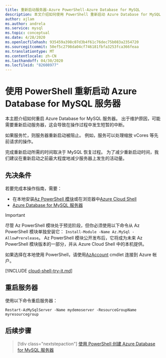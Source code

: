 ```yaml
---
title: 重新启动服务器-Azure PowerShell-Azure Database for MySQL
description: 本文介绍如何使用 PowerShell 重新启动 Azure Database for MySQL 服务器。
author: ajlam
ms.author: andrela
ms.service: mysql
ms.topic: conceptual
ms.date: 4/28/2020
ms.openlocfilehash: 935459a398c07d3b4f61c76dec75b083a2354720
ms.sourcegitcommit: 50ef5c2798da04cf746181fbfa3253fca366feaa
ms.translationtype: MT
ms.contentlocale: zh-CN
ms.lasthandoff: 04/30/2020
ms.locfileid: "82608977"
---
```

# <a name="restart-azure-database-for-mysql-server-using-powershell"></a>使用 PowerShell 重新启动 Azure Database for MySQL 服务器

本主题介绍如何重启 Azure Database for MySQL 服务器。 出于维护原因，可能需要重新启动服务器，这会导致在操作过程中发生短暂的中断。

如果服务忙，则服务器重新启动被阻止。 例如，服务可以处理缩放 vCores 等先前请求的操作。

完成重新启动所需的时间取决于 MySQL 恢复过程。 为了减少重新启动时间，我们建议在重新启动之前最大程度地减少服务器上发生的活动量。

## <a name="prerequisites"></a>先决条件

若要完成本操作指南，需要：

- 在本地安装[Az PowerShell 模块](/powershell/azure/install-az-ps)或在浏览器中[Azure Cloud Shell](https://shell.azure.com/)
- [Azure Database for MySQL 服务器](quickstart-create-mysql-server-database-using-azure-powershell.md)

> [!IMPORTANT]
> 尽管 Az PowerShell 模块处于预览阶段，但你必须使用以下命令从 Az PowerShell 模块单独安装它： `Install-Module -Name Az.MySql -AllowPrerelease`。
> Az PowerShell 模块公开发布后，它将成为未来 Az PowerShell 模块版本的一部分，并从 Azure Cloud Shell 中的本机提供。

如果选择在本地使用 PowerShell，请使用[AzAccount](/powershell/module/az.accounts/Connect-AzAccount) cmdlet 连接到 Azure 帐户。

[!INCLUDE [cloud-shell-try-it.md](../../includes/cloud-shell-try-it.md)]

## <a name="restart-the-server"></a>重启服务器

使用以下命令重启服务器：

```azurepowershell-interactive
Restart-AzMySqlServer -Name mydemoserver -ResourceGroupName myresourcegroup
```

## <a name="next-steps"></a>后续步骤

> [!div class="nextstepaction"]
> [使用 PowerShell 创建 Azure Database for MySQL 服务器](quickstart-create-mysql-server-database-using-azure-powershell.md)
